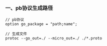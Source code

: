 
### 一、pb协议生成路径
```
// pb协议
option go_package = "path;name";

// 生成文件
protoc --go_out=./ --micro_out=./ ./*.proto
```
